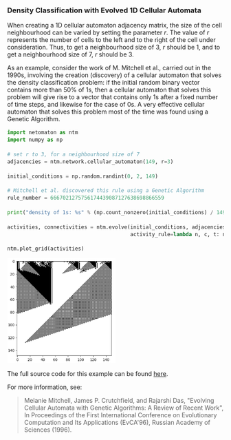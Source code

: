 ### Density Classification with Evolved 1D Cellular Automata

When creating a 1D cellular automaton adjacency matrix, the size of the
cell neighbourhood can be varied by setting the parameter _*r*_. The
value of _*r*_ represents the number of cells to the left and to the
right of the cell under consideration. Thus, to get a neighbourhood
size of 3, _*r*_ should be 1, and to get a neighbourhood size of 7,
_*r*_ should be 3.

As an example, consider the work of M. Mitchell et al., carried out in
the 1990s, involving the creation (discovery) of a cellular automaton
that solves the density classification problem: if the initial random
binary vector contains more than 50% of 1s, then a cellular automaton
that solves this problem will give rise to a vector that contains only
1s after a fixed number of time steps, and likewise for the case of 0s.
A very effective cellular automaton that solves this problem most of
the time was found using a Genetic Algorithm.

```python
import netomaton as ntm
import numpy as np

# set r to 3, for a neighbourhood size of 7
adjacencies = ntm.network.cellular_automaton(149, r=3)

initial_conditions = np.random.randint(0, 2, 149)

# Mitchell et al. discovered this rule using a Genetic Algorithm
rule_number = 6667021275756174439087127638698866559

print("density of 1s: %s" % (np.count_nonzero(initial_conditions) / 149))

activities, connectivities = ntm.evolve(initial_conditions, adjacencies, timesteps=149,
                                        activity_rule=lambda n, c, t: ntm.rules.binary_ca_rule(n, c, rule_number))

ntm.plot_grid(activities)
```
<img src="../../resources/density_classification.png" width="50%"/>

The full source code for this example can be found [here](ca_density_classification_demo.py).

For more information, see:

> Melanie Mitchell, James P. Crutchfield, and Rajarshi Das, "Evolving Cellular Automata with Genetic Algorithms: A Review of Recent Work", In Proceedings of the First International Conference on Evolutionary Computation and Its Applications (EvCA'96), Russian Academy of Sciences (1996).
